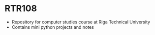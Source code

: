 # RTR108

- Repository for computer studies course at Riga Technical University
- Contains mini python projects and notes
